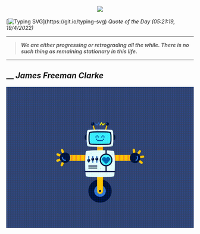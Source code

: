 <p align='center'><img src='https://komarev.com/ghpvc/?username=hungpurdie&label=Total+Vistors&color=brightgreen&style=plastic'></p> 


 [![Typing SVG](https://readme-typing-svg.herokuapp.com?font=Press+Start+2P&color=C2F784&size=35&width=900&height=100&lines=Hello+World%2C+I'm+Hung+!)](https://git.io/typing-svg) 
 _Quote of the Day (05:21:19, 19/4/2022)_
___
>**_We are either progressing or retrograding all the while. There is no such thing as remaining stationary in this life._**
___
## __ **_James Freeman Clarke_** 
<p align="center"><img src="src/assets/images/robot-dancing-dribble.gif"/></p>